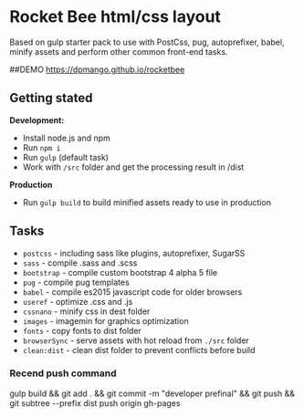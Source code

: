 # Rocket Bee html/css layout
Based on gulp starter pack to use with PostCss, pug, autoprefixer, babel, minify assets and perform other common front-end tasks.

##DEMO
https://dpmango.github.io/rocketbee


## Getting stated
__Development:__
- Install node.js and npm
- Run `npm i`
- Run `gulp` (default task)
- Work with `/src` folder and get the processing result in /dist

__Production__
- Run `gulp build` to build minified assets ready to use in production

## Tasks
- `postcss` - including sass like plugins, autoprefixer, SugarSS
- `sass` - compile .sass and .scss
- `bootstrap` - compile custom bootstrap 4 alpha 5 file
- `pug` - compile pug templates
- `babel` - compile es2015 javascript code for older browsers
- `useref` - optimize .css and .js
- `cssnano` - minify css in dest folder
- `images` - imagemin for graphics optimization
- `fonts` - copy fonts to dist folder
- `browserSync` - serve assets with hot reload from `./src` folder
- `clean:dist` - clean dist folder to prevent conflicts before build


### Recend push command
gulp build && git add . && git commit -m "developer prefinal" && git push && git subtree --prefix dist push origin gh-pages
